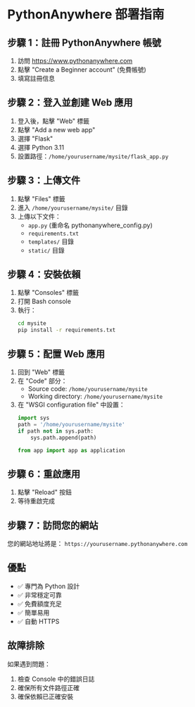 # PythonAnywhere 部署指南

## 步驟 1：註冊 PythonAnywhere 帳號
1. 訪問 https://www.pythonanywhere.com
2. 點擊 "Create a Beginner account" (免費帳號)
3. 填寫註冊信息

## 步驟 2：登入並創建 Web 應用
1. 登入後，點擊 "Web" 標籤
2. 點擊 "Add a new web app"
3. 選擇 "Flask"
4. 選擇 Python 3.11
5. 設置路徑：`/home/yourusername/mysite/flask_app.py`

## 步驟 3：上傳文件
1. 點擊 "Files" 標籤
2. 進入 `/home/yourusername/mysite/` 目錄
3. 上傳以下文件：
   - `app.py` (重命名 pythonanywhere_config.py)
   - `requirements.txt`
   - `templates/` 目錄
   - `static/` 目錄

## 步驟 4：安裝依賴
1. 點擊 "Consoles" 標籤
2. 打開 Bash console
3. 執行：
   ```bash
   cd mysite
   pip install -r requirements.txt
   ```

## 步驟 5：配置 Web 應用
1. 回到 "Web" 標籤
2. 在 "Code" 部分：
   - Source code: `/home/yourusername/mysite`
   - Working directory: `/home/yourusername/mysite`
3. 在 "WSGI configuration file" 中設置：
   ```python
   import sys
   path = '/home/yourusername/mysite'
   if path not in sys.path:
       sys.path.append(path)
   
   from app import app as application
   ```

## 步驟 6：重啟應用
1. 點擊 "Reload" 按鈕
2. 等待重啟完成

## 步驟 7：訪問您的網站
您的網站地址將是：
`https://yourusername.pythonanywhere.com`

## 優點
- ✅ 專門為 Python 設計
- ✅ 非常穩定可靠
- ✅ 免費額度充足
- ✅ 簡單易用
- ✅ 自動 HTTPS

## 故障排除
如果遇到問題：
1. 檢查 Console 中的錯誤日誌
2. 確保所有文件路徑正確
3. 確保依賴已正確安裝 